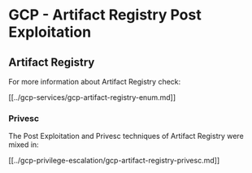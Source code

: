 # GCP - Artifact Registry Post Exploitation

## Artifact Registry

For more information about Artifact Registry check:

[[../gcp-services/gcp-artifact-registry-enum.md]]

### Privesc

The Post Exploitation and Privesc techniques of Artifact Registry were mixed in:

[[../gcp-privilege-escalation/gcp-artifact-registry-privesc.md]]

